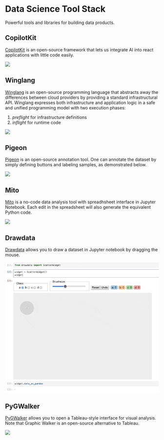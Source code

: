 # Data Science Tool Stack

Powerful tools and libraries for building data products.

## CopilotKit

[CopilotKit](https://github.com/CopilotKit/CopilotKit) is an open-source framework that lets us integrate AI into react applications with little code easily.

![](https://github.com/Physicist91/genai-quick/assets/4892798/1335cf8b-4bf5-498a-bb68-7151b5d994c4)

## Winglang

[Winglang](https://github.com/winglang/wing) is an open-source programming language that abstracts away the differences between cloud providers by providing a standard infrastructural API. Winglang expresses both infrastructure and application logic in a safe and unified programming model with two execution phases:
1. *preflight* for infrastructure definitions
2. *inflight* for runtime code

![](https://github.com/winglang/wing/raw/main/apps/wing/logo/demo.gif)

## Pigeon

[Pigeon](https://github.com/agermanidis/pigeon) is an open-source annotation tool. One can annotate the dataset by simply defining buttons and labeling samples, as demonstrated below.

![](http://i.imgur.com/00ry4Li.gif)

## Mito

[Mito](https://docs.trymito.io/getting-started/installing-mito) is a no-code data analysis tool with spreadhsheet interface in Jupyter Notebook. Each edit in the spreadsheet will also generate the equivalent Python code.

![](https://miro.medium.com/v2/resize:fit:1400/format:webp/1*qcUZuf0OdTGq_j_o4lbbUA.gif)

## Drawdata

[Drawdata](https://github.com/koaning/drawdata) allows you to draw a dataset in Jupyter notebook by dragging the mouse.

![](https://github.com/koaning/drawdata/raw/main/imgs/widget.gif)

## PyGWalker

[PyGWalker](https://github.com/Kanaries/pygwalker) allows you to open a Tableau-style interface for visual analysis. Note that Graphic Walker is an open-source alternative to Tableau.

![](https://camo.githubusercontent.com/4afc01853eeb3b8343f652a9444c349278b0894e3191b7642ba5e6fe6cac219e/68747470733a2f2f646f63732d75732e6f73732d75732d776573742d312e616c6979756e63732e636f6d2f696d672f70796777616c6b65722f74726176656c2d616e692d312d6c696768742e676966)
